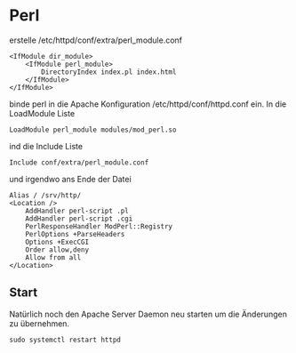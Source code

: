 # Perl

erstelle /etc/httpd/conf/extra/perl_module.conf

```
<IfModule dir_module>
	<IfModule perl_module>
		DirectoryIndex index.pl index.html
	</IfModule>
</IfModule>
```

binde perl in die Apache Konfiguration /etc/httpd/conf/httpd.conf ein.
In die LoadModule Liste

```
LoadModule perl_module modules/mod_perl.so
```

ind die Include Liste
```
Include conf/extra/perl_module.conf
```

und irgendwo ans Ende der Datei
```
Alias / /srv/http/
<Location />
    AddHandler perl-script .pl
    AddHandler perl-script .cgi
    PerlResponseHandler ModPerl::Registry
    PerlOptions +ParseHeaders
    Options +ExecCGI
    Order allow,deny
    Allow from all
</Location>
```

## Start

Natürlich noch den Apache Server Daemon neu starten um die
Änderungen zu übernehmen.

```
sudo systemctl restart httpd
```
